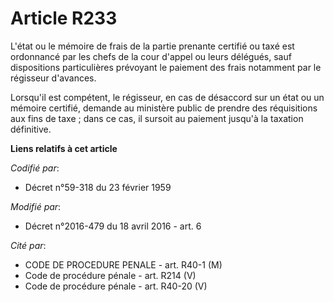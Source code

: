# Article R233

L'état ou le mémoire de frais de la partie prenante certifié ou taxé est ordonnancé par les chefs de la cour d'appel ou leurs
délégués, sauf dispositions particulières prévoyant le paiement des frais notamment par le régisseur d'avances. 

Lorsqu'il est compétent, le régisseur, en cas de désaccord sur un état ou un mémoire certifié, demande au ministère public de
prendre des réquisitions aux fins de taxe ; dans ce cas, il sursoit au paiement jusqu'à la taxation définitive.

**Liens relatifs à cet article**

_Codifié par_:

  - Décret n°59-318 du 23 février 1959

_Modifié par_:

  - Décret n°2016-479 du 18 avril 2016 - art. 6

_Cité par_:

  - CODE DE PROCEDURE PENALE - art. R40-1 (M)
  - Code de procédure pénale - art. R214 (V)
  - Code de procédure pénale - art. R40-20 (V)
